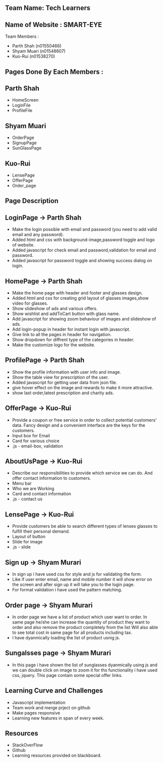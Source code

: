 ## Team Name: Tech Learners

## Name of Website : SMART-EYE

Team Members : 
 - Parth Shah (n01550466)
 - Shyam Muari (n01548607)
 - Kuo-Rui (n01538270)

## Pages Done By Each Members : 

## Parth Shah
- HomeScreen 
- LoginFile
- ProfileFile 

## Shyam Muari 
- OrderPage 
- SignupPage 
- SunGlassPage 

## Kuo-Rui 
- LensePage 
- OfferPage
- Order_page 


## Page Description

## LoginPage -> Parth Shah
- Make the login possible with email and password (you need to add valid email and any password).
- Added html and css with background-image,password toggle and logo of website.
- Added javascript for check email and password,validation for email and password.
- Added javascript for password toggle and showing success dialog on login.

## HomePage -> Parth Shah
- Make the home page with header and footer and glasses design.
- Added html and css for creating grid layout of glasses images,show video for glasses.
- Show slideshow of ads and various offers.
- Show wishlist and addToCart button with glass name.
- Add javascript for showing zoom behaviour of images and slideshow of ads.
- Add login-popup in header for instant login with javascript.
- Give link to all the pages in header for navigation.
- Show dropdown for diffrent type of the categories in header.
- Make the customize logo for the website.


## ProfilePage -> Parth Shah
- Show the profile information with user info and image.
- Show the table view for prescription of the user.
- Added javascript for getting user data from json file.
- give hover effect on the image and rewards to make it more attractive.
- show last order,latest prescription and charity ads.


## OfferPage -> Kuo-Rui
- Provide a coupon or free service in order to collect potential customers' data. Fancy design and a convenient interface are the keys for the customers.
- Input box for Email
- Card for various choice
- .js - email-box, validation

## AboutUsPage -> Kuo-Rui
- Describe our responsibilities to provide which service we can do. And offer contact information to customers.
- Menu bar
- Who we are Working
- Card and contact information
- .js - contact us

## LensePage -> Kuo-Rui
- Provide customers be able to search different types of lenses glasses to fulfill their personal demand.
- Layout of button 
- Slide for image
- .js - slide


## Sign up -> Shyam Murari
 - In sign up i have used css for style and js for validating the form.
 - Like if user enter  email, name and mobile number it will show error on the screen and after sign up it will take you to the login page.
 -  For format validation i have  used the pattern matching.

## Order page -> Shyam Murari
 - In order page we have a list of product which user want to order. In same page he/she can increase the quantity of product they want to order and also remove the product completely from the list Will also able to see total cost in same page for all products including tax.
 - I have dyanmically loading the list of product usnig js.

## Sungalsses page -> Shyam Murari
- In this page i have shown the list of sunglasses dyanmically using js and we can double click on image to zoom it for ths functionality i have used css, jquery. This page contain some special offer links.

    
## Learning Curve and Challenges

- Javascript implementation
- Team work and merge prject on github
- Make pages responsive
- Learning new features in span of every week.

## Resources

- StackOverFlow
- Github
- Learning resources provided on blackboard.

